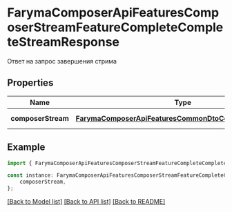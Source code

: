 # FarymaComposerApiFeaturesComposerStreamFeatureCompleteCompleteStreamResponse

Ответ на запрос завершения стрима

## Properties

Name | Type | Description | Notes
------------ | ------------- | ------------- | -------------
**composerStream** | [**FarymaComposerApiFeaturesCommonDtoComposerStreamDto**](FarymaComposerApiFeaturesCommonDtoComposerStreamDto.md) | Стрим композитора | [default to undefined]

## Example

```typescript
import { FarymaComposerApiFeaturesComposerStreamFeatureCompleteCompleteStreamResponse } from './api';

const instance: FarymaComposerApiFeaturesComposerStreamFeatureCompleteCompleteStreamResponse = {
    composerStream,
};
```

[[Back to Model list]](../README.md#documentation-for-models) [[Back to API list]](../README.md#documentation-for-api-endpoints) [[Back to README]](../README.md)
